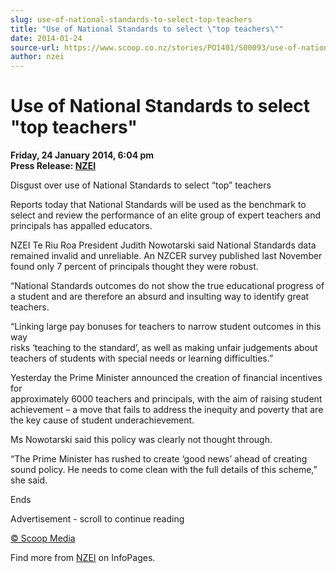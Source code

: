 ```yaml
---
slug: use-of-national-standards-to-select-top-teachers
title: "Use of National Standards to select \"top teachers\""
date: 2014-01-24
source-url: https://www.scoop.co.nz/stories/PO1401/S00093/use-of-national-standards-to-select-top-teachers.htm
author: nzei
---
```

Use of National Standards to select \"top teachers"
==================================================

**Friday, 24 January 2014, 6:04 pm**  
**Press Release: [NZEI](https://info.scoop.co.nz/NZEI)**

Disgust over use of National Standards to select “top” teachers

Reports today that National Standards will be used as the benchmark to select and review the performance of an elite group of expert teachers and principals has appalled educators.

NZEI Te Riu Roa President Judith Nowotarski said National Standards data remained invalid and unreliable. An NZCER survey published last November found only 7 percent of principals thought they were robust.

“National Standards outcomes do not show the true educational progress of a student and are therefore an absurd and insulting way to identify great teachers.

“Linking large pay bonuses for teachers to narrow student outcomes in this way  
risks ‘teaching to the standard’, as well as making unfair judgements about teachers of students with special needs or learning difficulties.”

Yesterday the Prime Minister announced the creation of financial incentives for  
approximately 6000 teachers and principals, with the aim of raising student achievement – a move that fails to address the inequity and poverty that are the key cause of student underachievement.

Ms Nowotarski said this policy was clearly not thought through.

“The Prime Minister has rushed to create ‘good news’ ahead of creating sound policy. He needs to come clean with the full details of this scheme,” she said.

Ends

Advertisement - scroll to continue reading





[© Scoop Media](http://www.scoop.co.nz/about/terms.html)

Find more from [NZEI](https://info.scoop.co.nz/NZEI) on InfoPages.
